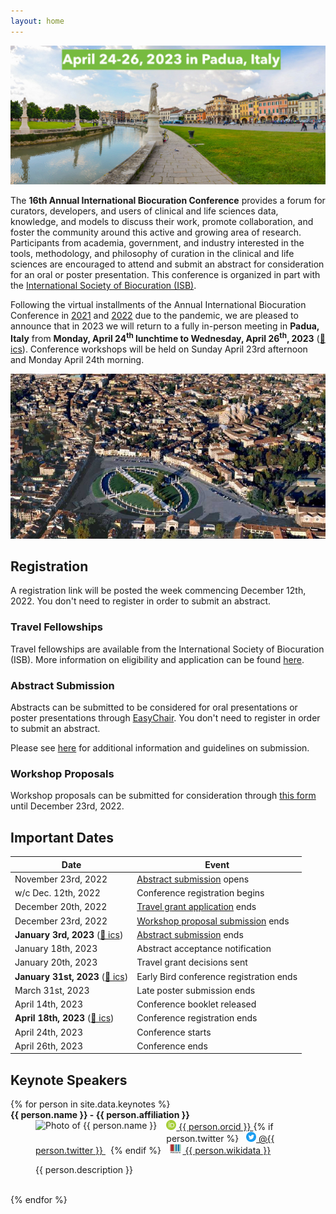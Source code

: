 ```yaml
---
layout: home
---
```


<img src="img/padua-2.jpg" alt="panoramic photo of Padua" />

The **16th Annual International Biocuration Conference** provides a forum for curators, developers, and
users of clinical and life sciences data, knowledge, and models to discuss their
work, promote collaboration, and foster the community around this active and
growing area of research. Participants from academia, government, and industry
interested in the tools, methodology, and philosophy of curation in the clinical
and life sciences are encouraged to attend and submit an abstract for
consideration for an oral or poster presentation. This conference is organized in part with the
[International Society of Biocuration (ISB)](https://www.biocuration.org).

Following the virtual installments of the Annual International Biocuration Conference in
[2021](https://www.biocuration.org/14th-annual-biocuration-conference-virtual/)
and [2022](https://www.biocuration.org/15th-annual-biocuration-conference-virtual/) due to the
pandemic, we are pleased to announce that in 2023 we
will return to a fully in-person meeting in **Padua, Italy** from **Monday, April
24<sup>th</sup> lunchtime to Wednesday, April 26<sup>th</sup>, 2023** ([📅 ics](cal/biocuration2023.ics)).
Conference workshops will be held on Sunday April 23rd afternoon and Monday April 24th morning.

<img src="img/padua-1.jpg" alt="panoramic photo of Padua" />

## Registration

A registration link will be posted the week commencing December 12th, 2022.
You don't need to register in order to submit an abstract.

### Travel Fellowships

Travel fellowships are available from the International Society of Biocuration (ISB).
More information on eligibility and application can be found [here](https://www.biocuration.org/travel-fellowship).

### Abstract Submission

Abstracts can be submitted to be considered for oral presentations or
poster presentations through [EasyChair](https://easychair.org/conferences/?conf=biocuration2023).
You don't need to register in order to submit an abstract.

Please see [here](abstracts.md) for additional information and guidelines on submission.

### Workshop Proposals

Workshop proposals can be submitted for consideration through [this form](https://forms.gle/iYUu2RN25TgUMW7x9) until
December 23rd, 2022.

## Important Dates

| Date                                                                       | Event                                                                                                                                    |
|----------------------------------------------------------------------------|------------------------------------------------------------------------------------------------------------------------------------------|
| November 23rd, 2022                                                        | [Abstract submission](https://easychair.org/conferences/?conf=biocuration2023) opens                                                     |
| w/c Dec. 12th, 2022                                                        | Conference registration begins                                                                                                           |
| December 20th, 2022                                                        | [Travel grant application](https://www.biocuration.org/travel-fellowship) ends                                                           |
| December 23rd, 2022                                                        | [Workshop proposal submission](https://docs.google.com/forms/d/e/1FAIpQLSfTdoqDB-dWxJ-m8cWyOH-bY3ZsR1yU-7u6BQ2gUQKUndr0Dw/viewform) ends | 
| **January 3rd, 2023** ([📅 ics](cal/biocuration2023-abstracts.ics))        | [Abstract submission](https://easychair.org/conferences/?conf=biocuration2023) ends                                                      |
| January 18th, 2023                                                         | Abstract acceptance notification                                                                                                         |
| January 20th, 2023                                                         | Travel grant decisions sent                                                                                                              |
| **January 31st, 2023** ([📅 ics](cal/biocuration2023-early-bird.ics))      | Early Bird conference registration ends                                                                                                  |
| March 31st, 2023                                                           | Late poster submission ends                                                                                                              |
| April 14th, 2023                                                           | Conference booklet released                                                                                                              |
| **April 18th, 2023** ([📅 ics](cal/biocuration2023-registration-ends.ics)) | Conference registration ends                                                                                                             |
| April 24th, 2023                                                           | Conference starts                                                                                                                        |
| April 26th, 2023                                                           | Conference ends                                                                                                                          |

## Keynote Speakers

<dl>
{% for person in site.data.keynotes %}
<dt>
    <strong>{{ person.name }} - {{ person.affiliation }}</strong>
</dt>
<dd>
    <img src="{{ person.img }}" alt="Photo of {{ person.name }}" style="float:left; max-height: 120px; margin-right: 15px; margin-bottom: 15px;"/>
    <a href="https://bioregistry.io/orcid:{{ person.orcid }}">
        <img alt="ORCiD logo" src="img/icons/orcid.svg" style="max-height: 1rem; vertical-align: center;">
        {{ person.orcid }}
    </a>
    {% if person.twitter %}
    <a href="https://twitter.com/{{ person.twitter }}" style="margin: 0 0.5rem;">
        <img alt="Twitter logo" src="img/icons/twitter.svg" style="max-height: 1rem; vertical-align: center;">
        @{{ person.twitter }}
    </a>
    {% endif %}
    <a href="https://bioregistry.io/wikidata:{{ person.wikidata }}?provider=scholia" style="margin: 0 0.5rem;">
        <img alt="Wikidata logo" src="img/icons/wikidata.svg" style="max-height: 1rem; vertical-align: center;">
        {{ person.wikidata }}
    </a>
    <p>{{ person.description }}</p>
    
</dd>
<br style="clear: both;" />
{% endfor %}
</dl>
